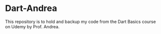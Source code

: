 # Dart-Andrea
This repository is to hold and backup my code from the Dart Basics course on Udemy by Prof. Andrea.
